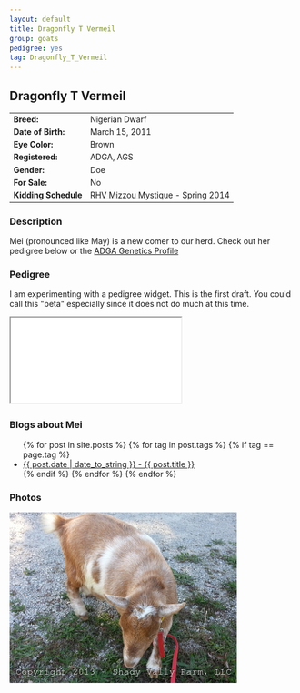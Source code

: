 ```yaml
---
layout: default
title: Dragonfly T Vermeil
group: goats
pedigree: yes
tag: Dragonfly_T_Vermeil
---
```


## Dragonfly T Vermeil
| | |
|:---|:---
|**Breed:**|Nigerian Dwarf
|**Date of Birth:**|March 15, 2011
|**Eye Color:**|Brown
|**Registered:**|ADGA, AGS
|**Gender:**|Doe
|**For Sale:**|No
|**Kidding Schedule**|[RHV Mizzou Mystique](/goats/RHV_Mizzou_Mystique) - Spring 2014

### Description

Mei (pronounced like May) is a new comer to our herd. 
Check out her pedigree below or the [ADGA Genetics Profile](http://www.adgagenetics.org/GoatDetail.aspx?RegNumber=D001547724)

### Pedigree

I am experimenting with a pedigree widget. This is the first draft. You could call this "beta" 
especially since it does not do much at this time.

<iframe src="/goats/pedigrees/Dragonfly_T_Vermeil.html" marginwidth="0" marginheight="0" scrolling="no"></iframe>

### Blogs about Mei

<ul>
  {% for post in site.posts %}
    {% for tag in post.tags %}
      {% if tag == page.tag %}
        <li>
          <a href="{{ post.url }}">{{ post.date | date_to_string }} - {{ post.title }}</a>
        </li>
      {% endif %}
    {% endfor %}
  {% endfor %}
</ul>

### Photos

<img src="/images/goats/Dragonfly_T_Vermeil/1.jpg" alt="Image of Dragonfly T Vermeil" class="pic"/>

